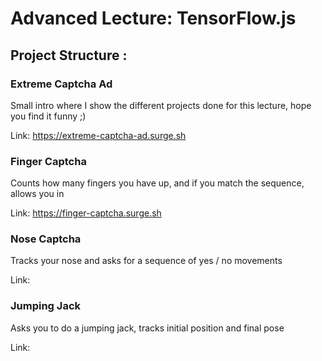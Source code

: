# Advanced Lecture: TensorFlow.js

## Project Structure :

### Extreme Captcha Ad
Small intro where I show the different projects done for this lecture, hope you find it funny ;)

Link: https://extreme-captcha-ad.surge.sh

### Finger Captcha
Counts how many fingers you have up, and if you match the sequence, allows you in

Link: https://finger-captcha.surge.sh

### Nose Captcha
Tracks your nose and asks for a sequence of yes / no movements

Link:

### Jumping Jack
Asks you to do a jumping jack, tracks initial position and final pose

Link:
